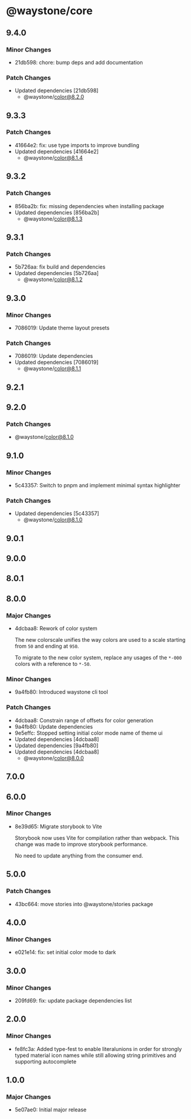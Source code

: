 # @waystone/core

## 9.4.0

### Minor Changes

- 21db598: chore: bump deps and add documentation

### Patch Changes

- Updated dependencies [21db598]
  - @waystone/color@8.2.0

## 9.3.3

### Patch Changes

- 41664e2: fix: use type imports to improve bundling
- Updated dependencies [41664e2]
  - @waystone/color@8.1.4

## 9.3.2

### Patch Changes

- 856ba2b: fix: missing dependencies when installing package
- Updated dependencies [856ba2b]
  - @waystone/color@8.1.3

## 9.3.1

### Patch Changes

- 5b726aa: fix build and dependencies
- Updated dependencies [5b726aa]
  - @waystone/color@8.1.2

## 9.3.0

### Minor Changes

- 7086019: Update theme layout presets

### Patch Changes

- 7086019: Update dependencies
- Updated dependencies [7086019]
  - @waystone/color@8.1.1

## 9.2.1

## 9.2.0

### Patch Changes

- @waystone/color@8.1.0

## 9.1.0

### Minor Changes

- 5c43357: Switch to pnpm and implement minimal syntax highlighter

### Patch Changes

- Updated dependencies [5c43357]
  - @waystone/color@8.1.0

## 9.0.1

## 9.0.0

## 8.0.1

## 8.0.0

### Major Changes

- 4dcbaa8: Rework of color system

  The new colorscale unifies the way colors are used to a scale starting from `50`
  and ending at `950`.

  To migrate to the new color system, replace any usages of the `*-000` colors
  with a reference to `*-50`.

### Minor Changes

- 9a4fb80: Introduced waystone cli tool

### Patch Changes

- 4dcbaa8: Constrain range of offsets for color generation
- 9a4fb80: Update dependencies
- 9e5effc: Stopped setting initial color mode name of theme ui
- Updated dependencies [4dcbaa8]
- Updated dependencies [9a4fb80]
- Updated dependencies [4dcbaa8]
  - @waystone/color@8.0.0

## 7.0.0

## 6.0.0

### Minor Changes

- 8e39d65: Migrate storybook to Vite

  Storybook now uses Vite for compilation rather than webpack. This change was
  made to improve storybook performance.

  No need to update anything from the consumer end.

## 5.0.0

### Patch Changes

- 43bc664: move stories into @waystone/stories package

## 4.0.0

### Minor Changes

- e021e14: fix: set initial color mode to dark

## 3.0.0

### Minor Changes

- 209fd69: fix: update package dependencies list

## 2.0.0

### Minor Changes

- fe8fc3a: Added type-fest to enable literalunions in order for strongly typed material icon names while still allowing string primitives and supporting autocomplete

## 1.0.0

### Major Changes

- 5e07ae0: Initial major release
